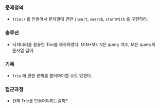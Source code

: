 ### 문제정의
- `Trie()` 를 만들어서 문자열에 관한 `insert`, `search`, `startWith` 를 구현하라.
### 솔루션
- 딕셔너리를 활용한 Trie를 제작하였다. O(N\*M). N은 query 개수, M은 query의 문자열 길이.
### 기록
- `Trie` 에 관한 문제를 풀어봐야할 수도 있겠다. 
### 접근과정
- 진짜 Trie를 만들어야하는걸까? 
